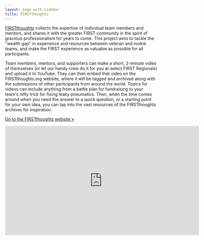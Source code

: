 ```yaml
---
layout: page-with-sidebar
title: FIRSTthoughts
---
```

[FIRSTthoughts](http://firstthoughts.org/) collects the expertise of individual team members and mentors, and shares it with the greater FIRST community in the spirit of gracious professionalism for years to come. This project aims to tackle the "wealth gap" in experience and resources between veteran and rookie teams, and make the FIRST experience as valuable as possible for all participants.

Team members, mentors, and supporters can make a short, 2-minute video of themselves (or let our handy crew do it for you at select FIRST Regionals) and upload it to YouTube. They can then embed that video on the FIRSTthoughts.org website, where it will be tagged and archived along with the submissions of other participants from around the world. Topics for videos can include anything from a battle plan for fundraising to your team's nifty trick for fixing leaky pneumatics. Then, when the time comes around when you need the answer to a quick question, or a starting point for your own idea, you can tap into the vast resources of the FIRSTthoughts archives for inspiration.

[Go to the FIRSTthoughts website &raquo;](http://firstthoughts.org/)

<div style="text-align: center">
    <iframe width="640" height="360" src="http://www.youtube.com/embed/2p48MMW4GyY" frameborder="0"> </iframe>
</div>
